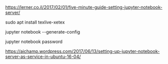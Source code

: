https://lerner.co.il/2017/02/01/five-minute-guide-setting-jupyter-notebook-server/

sudo apt install texlive-xetex

jupyter notebook --generate-config

jupyter notebook password

https://aichamp.wordpress.com/2017/06/13/setting-up-jupyter-notebook-server-as-service-in-ubuntu-16-04/


